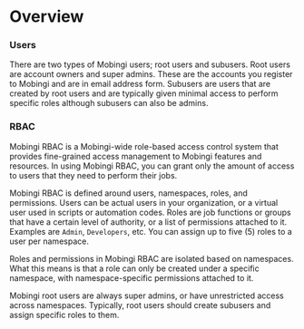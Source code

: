 # Overview

### Users

There are two types of Mobingi users; root users and subusers. Root users are account owners and super admins. These are the accounts you register to Mobingi and are in email address form. Subusers are users that are created by root users and are typically given minimal access to perform specific roles although subusers can also be admins.

### RBAC

Mobingi RBAC is a Mobingi-wide role-based access control system that provides fine-grained access management to Mobingi features and resources. In using Mobingi RBAC, you can grant only the amount of access to users that they need to perform their jobs.

Mobingi RBAC is defined around users, namespaces, roles, and permissions. Users can be actual users in your organization, or a virtual user used in scripts or automation codes. Roles are job functions or groups that have a certain level of authority, or a list of permissions attached to it. Examples are `Admin`, `Developers`, etc. You can assign up to five \(5\) roles to a user per namespace.

Roles and permissions in Mobingi RBAC are isolated based on namespaces. What this means is that a role can only be created under a specific namespace, with namespace-specific permissions attached to it.

Mobingi root users are always super admins, or have unrestricted access across namespaces. Typically, root users should create subusers and assign specific roles to them.

